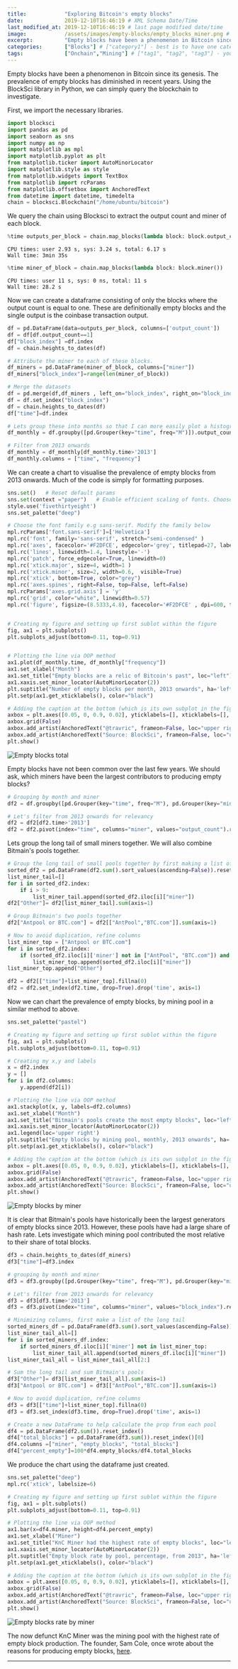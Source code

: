 ```yaml
---
title:            "Exploring Bitcoin's empty blocks"
date:             2019-12-10T16:46:19 # XML Schema Date/Time
last_modified_at: 2019-12-10T16:46:19 # last page modified date/time
image:            /assets/images/empty-blocks/empty_blocks_miner.png # /assets/images/empty-blocks.jpg
excerpt:          "Empty blocks have been a phenomenon in Bitcoin since its genesis. The prevalence of empty blocks has diminished in recent years. Using the BlockSci library in Python, we can simply query the blockchain to investigate." # Optional for overring content excerpt
categories:       ["Blocks"] # ["category1"] - best is to have one category in a post
tags:             ["Onchain","Mining"] # ["tag1", "tag2", "tag3"] - you can have several post tags
---
```

Empty blocks have been a phenomenon in Bitcoin since its genesis. The prevalence of empty blocks has diminished in recent years. Using the BlockSci library in Python, we can simply query the blockchain to investigate.

First, we import the necessary libraries.


```python
import blocksci
import pandas as pd
import seaborn as sns
import numpy as np
import matplotlib as mpl
import matplotlib.pyplot as plt
from matplotlib.ticker import AutoMinorLocator
import matplotlib.style as style
from matplotlib.widgets import TextBox
from matplotlib import rcParams
from matplotlib.offsetbox import AnchoredText
from datetime import datetime, timedelta
chain = blocksci.Blockchain("/home/ubuntu/bitcoin")
```

We query the chain using Blocksci to extract the output count and miner of each block.


```python
%time outputs_per_block = chain.map_blocks(lambda block: block.output_count)
```

    CPU times: user 2.93 s, sys: 3.24 s, total: 6.17 s
    Wall time: 3min 35s


```python
%time miner_of_block = chain.map_blocks(lambda block: block.miner())
```

    CPU times: user 11 s, sys: 0 ns, total: 11 s
    Wall time: 28.2 s


Now we can create a dataframe consisting of only the blocks where the output count is equal to one. These are definitionally empty blocks and the single output is the coinbase transaction output.

```python
df = pd.DataFrame(data=outputs_per_block, columns=['output_count'])
df = df[df.output_count==1]
df["block_index"] =df.index
df = chain.heights_to_dates(df)

# Attribute the miner to each of these blocks.
df_miners = pd.DataFrame(miner_of_block, columns=["miner"])
df_miners["block_index"]=range(len(miner_of_block))

# Merge the datasets
df = pd.merge(df,df_miners , left_on="block_index", right_on="block_index", how="inner")
df = df.set_index("block_index")
df = chain.heights_to_dates(df)
df["time"]=df.index

# Lets group these into months so that I can more easily plot a histogram.
df_monthly = df.groupby([pd.Grouper(key="time", freq="M")]).output_count.count().reset_index()

# Filter from 2013 onwards
df_monthly = df_monthly[df_monthly.time>'2013']
df_monthly.columns = ["time", "frequency"]
```

We can create a chart to visualise the prevalence of empty blocks from 2013 onwards. Much of the code is simply for formatting purposes.

```python
sns.set()   # Reset default params
sns.set(context ="paper")   # Enable efficient scaling of fonts. Choose from 'poster' , 'paper' 'talk'
style.use('fivethirtyeight')
sns.set_palette("deep")

# Choose the font family e.g sans-serif. Modify the family below
mpl.rcParams['font.sans-serif']=['Helvetica']
mpl.rc('font', family='sans-serif', stretch="semi-condensed" )
mpl.rc('axes', facecolor='#F2DFCE', edgecolor='grey', titlepad=27, labelpad=6, labelsize='small', linewidth=0.6, titleweight="bold")
mpl.rc('lines', linewidth=1.4, linestyle='-')
mpl.rc('patch', force_edgecolor=True, linewidth=0)
mpl.rc('xtick.major', size=4, width=1 )
mpl.rc('xtick.minor', size=2, width=0.6,  visible=True)
mpl.rc('xtick', bottom=True, color="grey")
mpl.rc('axes.spines', right=False, top=False, left=False)
mpl.rcParams['axes.grid.axis'] = 'y'
mpl.rc('grid', color="white", linewidth=0.57)
mpl.rc('figure', figsize=(8.5333,4.8), facecolor='#F2DFCE' , dpi=600, titleweight='light', titlesize='medium')


# Creating my figure and setting up first sublot within the figure
fig, ax1 = plt.subplots()
plt.subplots_adjust(bottom=0.11, top=0.91)


# Plotting the line via OOP method
ax1.plot(df_monthly.time, df_monthly["frequency"])
ax1.set_xlabel("Month")
ax1.set_title("Empty blocks are a relic of Bitcoin's past", loc="left")
ax1.xaxis.set_minor_locator(AutoMinorLocator(2))
plt.suptitle("Number of empty blocks per month, 2013 onwards", ha='left', va='bottom', x=0.082, y=0.913)
plt.setp(ax1.get_xticklabels(), color="black")

# Adding the caption at the bottom (which is its own subplot in the figure, appended below the first)
axbox = plt.axes([0.05, 0, 0.9, 0.02], yticklabels=[], xticklabels=[], xticks=[], frame_on=False)
axbox.grid(False)
axbox.add_artist(AnchoredText("@travric", frameon=False, loc="upper right", pad=0, prop=dict(fontsize="8", fontweight="bold")))
axbox.add_artist(AnchoredText("Source: BlockSci", frameon=False, loc="upper left", pad=0, prop=dict(fontsize="8")))
plt.show()
```

![Empty blocks total](/assets/images/empty-blocks/empty_blocks_total.png)

Empty blocks have not been common over the last few years. We should ask, which miners have been the largest contributors to producing empty blocks?

```python
# Grouping by month and miner
df2 = df.groupby([pd.Grouper(key="time", freq="M"), pd.Grouper(key="miner")]).output_count.count().reset_index()

# Let's filter from 2013 onwards for relevancy
df2 = df2[df2.time>'2013']
df2 = df2.pivot(index="time", columns="miner", values="output_count").reset_index()
```

Lets group the long tail of small miners together. We will also combine Bitmain's pools together.

```python
# Group the long tail of small pools together by first making a list of them
sorted_df2 = pd.DataFrame(df2.sum().sort_values(ascending=False)).reset_index()
list_miner_tail=[]
for i in sorted_df2.index:
    if i > 9:
        list_miner_tail.append(sorted_df2.iloc[i]["miner"])
df2["Other"]= df2[list_miner_tail].sum(axis=1)

# Group Bitmain's two pools together
df2["Antpool or BTC.com"] = df2[["AntPool","BTC.com"]].sum(axis=1)

# Now to avoid duplication, refine columns
list_miner_top = ["Antpool or BTC.com"]
for i in sorted_df2.index:
    if (sorted_df2.iloc[i]['miner'] not in ["AntPool", "BTC.com"]) and (i<=9):
        list_miner_top.append(sorted_df2.iloc[i]["miner"])
list_miner_top.append("Other")

df2 = df2[["time"]+list_miner_top].fillna(0)
df2 = df2.set_index(df2.time, drop=True).drop('time', axis=1)
```

Now we can chart the prevalence of empty blocks, by mining pool in a similar method to above.

```python
sns.set_palette("pastel")

# Creating my figure and setting up first sublot within the figure
fig, ax1 = plt.subplots()
plt.subplots_adjust(bottom=0.11, top=0.91)

# Creating my x,y and labels
x = df2.index
y = []
for i in df2.columns:
    y.append(df2[i])

# Plotting the line via OOP method
ax1.stackplot(x, y, labels=df2.columns)
ax1.set_xlabel("Month")
ax1.set_title("Bitmain's pools create the most empty blocks", loc="left")
ax1.xaxis.set_minor_locator(AutoMinorLocator(2))
ax1.legend(loc='upper right')
plt.suptitle("Empty blocks by mining pool, monthly, 2013 onwards", ha='left', va='bottom', x=0.082, y=0.913)
plt.setp(ax1.get_xticklabels(), color="black")

# Adding the caption at the bottom (which is its own subplot in the figure, appended below the first)
axbox = plt.axes([0.05, 0, 0.9, 0.02], yticklabels=[], xticklabels=[], xticks=[], frame_on=False)
axbox.grid(False)
axbox.add_artist(AnchoredText("@travric", frameon=False, loc="upper right", pad=0, prop=dict(fontsize="8", fontweight="bold")))
axbox.add_artist(AnchoredText("Source: BlockSci", frameon=False, loc="upper left", pad=0, prop=dict(fontsize="8")))
plt.show()
```

![Empty blocks by miner](/assets/images/empty-blocks/empty_blocks_miner.png)

It is clear that Bitmain's pools have historically been the largest generators of empty blocks since 2013. However, these pools have had a large share of hash rate. Lets investigate which mining pool contributed the most relative to their share of total blocks.

```python
df3 = chain.heights_to_dates(df_miners)
df3["time"]=df3.index

# grouping by month and miner
df3 = df3.groupby([pd.Grouper(key="time", freq="M"), pd.Grouper(key="miner")]).block_index.count().reset_index()

# Let's filter from 2013 onwards for relevancy
df3 = df3[df3.time>'2013']
df3 = df3.pivot(index="time", columns="miner", values="block_index").reset_index()

# Minimizing columns, first make a list of the long tail
sorted_miners_df = pd.DataFrame(df3.sum().sort_values(ascending=False)).reset_index()
list_miner_tail_all=[]
for i in sorted_miners_df.index:
    if sorted_miners_df.iloc[i]['miner'] not in list_miner_top:
        list_miner_tail_all.append(sorted_miners_df.iloc[i]["miner"])
list_miner_tail_all = list_miner_tail_all[2:]

# Sum the long tail and sum Bitmain's pools
df3["Other"]= df3[list_miner_tail_all].sum(axis=1)
df3["Antpool or BTC.com"] = df3[["AntPool","BTC.com"]].sum(axis=1)

# Now to avoid duplication, refine columns
df3 = df3[["time"]+list_miner_top].fillna(0)
df3 = df3.set_index(df3.time, drop=True).drop('time', axis=1)

# Create a new DataFrame to help calculate the prop from each pool
df4 = pd.DataFrame(df2.sum()).reset_index()
df4["total_blocks"] = pd.DataFrame(df3.sum()).reset_index()[0]
df4.columns =["miner", "empty_blocks", "total_blocks"]
df4["percent_empty"]=100*df4.empty_blocks/df4.total_blocks

```

We produce the chart using the dataframe just created.

```python
sns.set_palette("deep")
mpl.rc('xtick', labelsize=6)

# Creating my figure and setting up first sublot within the figure
fig, ax1 = plt.subplots()
plt.subplots_adjust(bottom=0.11, top=0.91)

# Plotting the line via OOP method
ax1.bar(x=df4.miner, height=df4.percent_empty)
ax1.set_xlabel("Miner")
ax1.set_title("KnC Miner had the highest rate of empty blocks", loc="left")
ax1.xaxis.set_minor_locator(AutoMinorLocator(2))
plt.suptitle("Empty block rate by pool, percentage, from 2013", ha='left', va='bottom', x=0.082, y=0.913)
plt.setp(ax1.get_xticklabels(), color="black")

# Adding the caption at the bottom (which is its own subplot in the figure, appended below the first)
axbox = plt.axes([0.05, 0, 0.9, 0.02], yticklabels=[], xticklabels=[], xticks=[], frame_on=False)
axbox.grid(False)
axbox.add_artist(AnchoredText("@travric", frameon=False, loc="upper right", pad=0, prop=dict(fontsize="8", fontweight="bold")))
axbox.add_artist(AnchoredText("Source: BlockSci", frameon=False, loc="upper left", pad=0, prop=dict(fontsize="8")))
plt.show()
```

![Empty blocks rate by miner](/assets/images/empty-blocks/empty_blocks_rate.png)

The now defunct KnC Miner was the mining pool with the highest rate of empty block production. The founder, Sam Cole, once wrote about the reasons for producing empty blocks, [here](https://hackernoon.com/asicboost-655a73d48ae4).

---
